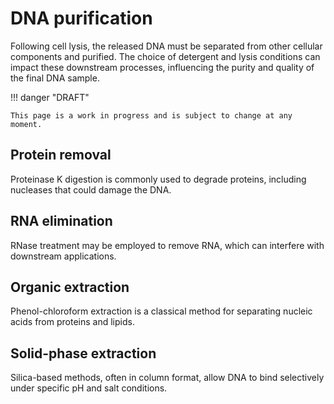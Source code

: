 # DNA purification

Following cell lysis, the released DNA must be separated from other cellular components and purified.
The choice of detergent and lysis conditions can impact these downstream processes, influencing the purity and quality of the final DNA sample.

!!! danger "DRAFT"

    This page is a work in progress and is subject to change at any moment.

## Protein removal

Proteinase K digestion is commonly used to degrade proteins, including nucleases that could damage the DNA.

## RNA elimination

RNase treatment may be employed to remove RNA, which can interfere with downstream applications.

## Organic extraction

Phenol-chloroform extraction is a classical method for separating nucleic acids from proteins and lipids.

## Solid-phase extraction

Silica-based methods, often in column format, allow DNA to bind selectively under specific pH and salt conditions.
